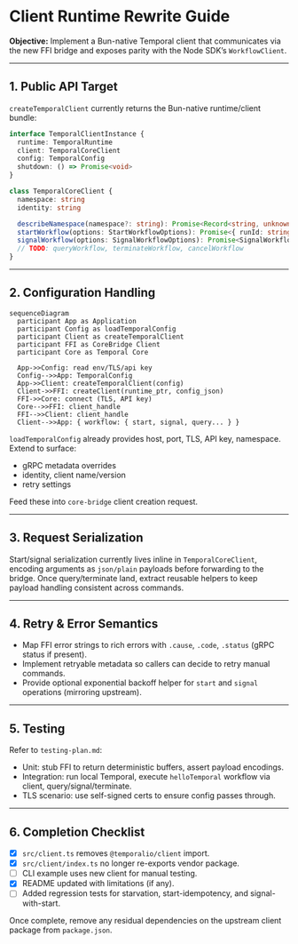 # Client Runtime Rewrite Guide

**Objective:** Implement a Bun-native Temporal client that communicates via the new FFI bridge and exposes parity with the Node SDK’s `WorkflowClient`.

---

## 1. Public API Target

`createTemporalClient` currently returns the Bun-native runtime/client bundle:

```ts
interface TemporalClientInstance {
  runtime: TemporalRuntime
  client: TemporalCoreClient
  config: TemporalConfig
  shutdown: () => Promise<void>
}

class TemporalCoreClient {
  namespace: string
  identity: string

  describeNamespace(namespace?: string): Promise<Record<string, unknown>>
  startWorkflow(options: StartWorkflowOptions): Promise<{ runId: string; workflowId: string; namespace: string }>
  signalWorkflow(options: SignalWorkflowOptions): Promise<SignalWorkflowResult>
  // TODO: queryWorkflow, terminateWorkflow, cancelWorkflow
}
```

---

## 2. Configuration Handling

```mermaid
sequenceDiagram
  participant App as Application
  participant Config as loadTemporalConfig
  participant Client as createTemporalClient
  participant FFI as CoreBridge Client
  participant Core as Temporal Core

  App->>Config: read env/TLS/api key
  Config-->>App: TemporalConfig
  App->>Client: createTemporalClient(config)
  Client->>FFI: createClient(runtime_ptr, config_json)
  FFI->>Core: connect (TLS, API key)
  Core-->>FFI: client_handle
  FFI-->>Client: client_handle
  Client-->>App: { workflow: { start, signal, query... } }
```

`loadTemporalConfig` already provides host, port, TLS, API key, namespace. Extend to surface:

- gRPC metadata overrides
- identity, client name/version
- retry settings

Feed these into `core-bridge` client creation request.

---

## 3. Request Serialization

Start/signal serialization currently lives inline in `TemporalCoreClient`, encoding arguments as `json/plain` payloads before forwarding to the bridge. Once query/terminate land, extract reusable helpers to keep payload handling consistent across commands.

---

## 4. Retry & Error Semantics

- Map FFI error strings to rich errors with `.cause`, `.code`, `.status` (gRPC status if present).
- Implement retryable metadata so callers can decide to retry manual commands.
- Provide optional exponential backoff helper for `start` and `signal` operations (mirroring upstream).

---

## 5. Testing

Refer to `testing-plan.md`:

- Unit: stub FFI to return deterministic buffers, assert payload encodings.
- Integration: run local Temporal, execute `helloTemporal` workflow via client, query/signal/terminate.
- TLS scenario: use self-signed certs to ensure config passes through.

---

## 6. Completion Checklist

- [x] `src/client.ts` removes `@temporalio/client` import.
- [x] `src/client/index.ts` no longer re-exports vendor package.
- [ ] CLI example uses new client for manual testing.
- [x] README updated with limitations (if any).
- [ ] Added regression tests for starvation, start-idempotency, and signal-with-start.

Once complete, remove any residual dependencies on the upstream client package from `package.json`.
